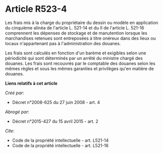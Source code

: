 # Article R523-4

Les frais mis à la charge du propriétaire du dessin ou modèle en application du cinquième alinéa de l'article L. 521-14 et du
II de l'article L. 521-16 comprennent les dépenses de stockage et de manutention lorsque les marchandises retenues sont
entreposées à titre onéreux dans des lieux ou locaux n'appartenant pas à l'administration des douanes. 

Les frais sont calculés en fonction d'un barème et exigibles selon une périodicité qui sont déterminés par un arrêté du
ministre chargé des douanes. Les frais sont recouvrés par le comptable des douanes selon les mêmes règles et sous les mêmes
garanties et privilèges qu'en matière de douanes.

**Liens relatifs à cet article**

_Créé par_:

  - Décret n°2008-625 du 27 juin 2008 - art. 4

_Abrogé par_:

  - Décret n°2015-427 du 15 avril 2015 - art. 2

_Cite_:

  - Code de la propriété intellectuelle - art. L521-14
  - Code de la propriété intellectuelle - art. L521-16
